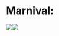 # Marnival:

<img src="https://img.shields.io/badge/HTML-black?style=for-the-badge&logo=accenture&logocolor=000000"/><img src="https://img.shields.io/badge/python-black?style=for-the-badge&logo=accenture&logocolor=000000"/>

